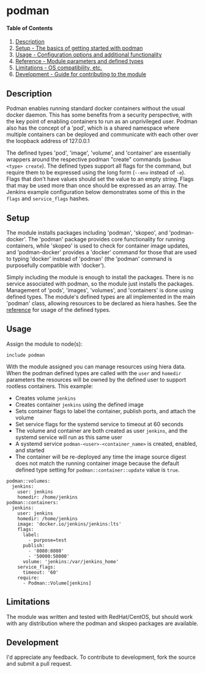 # podman

#### Table of Contents

1. [Description](#description)
2. [Setup - The basics of getting started with podman](#setup)
3. [Usage - Configuration options and additional functionality](#usage)
4. [Reference - Module parameters and defined types](REFERENCE.md)
5. [Limitations - OS compatibility, etc.](#limitations)
6. [Development - Guide for contributing to the module](#development)

## Description

Podman enables running standard docker containers without the usual docker daemon.  This has some benefits from a security
perspective, with the key point of enabling containers to run as an unprivileged user.  Podman also has the concept of a 'pod',
which is a shared namespace where multiple containers can be deployed and communicate with each other over the loopback
address of 127.0.0.1

The defined types 'pod', 'image', 'volume', and 'container' are essentially wrappers around the respective podman "create"
commands (`podman <type> create`).  The defined types support all flags for the command, but require them to be expressed
using the long form (`--env` instead of `-e`).  Flags that don't have values should set the value to an empty string.  Flags
that may be used more than once should be expressed as an array.  The Jenkins example configuration below demonstrates some
of this in the `flags` and `service_flags` hashes.

## Setup

The module installs packages including 'podman', 'skopeo', and 'podman-docker'.  The 'podman' package provides core functionality
for running containers, while 'skopeo' is used to check for container image updates, and 'podman-docker' provides a 'docker'
command for those that are used to typing 'docker' instead of 'podman' (the 'podman' command is purposefully compatible with 'docker').

Simply including the module is enough to install the packages.  There is no service associated with podman, so the module just
installs the packages.  Management of 'pods', 'images', 'volumes', and 'containers' is done using defined types.  The module's
defined types are all implemented in the main 'podman' class, allowing resources to be declared as hiera hashes.  See the
[reference](REFERENCE.md) for usage of the defined types.

## Usage

Assign the module to node(s):
```
include podman
```
With the module assigned you can manage resources using hiera data.  When the podman defined types are called with the `user`
and `homedir` parameters the resources will be owned by the defined user to support rootless containers.
This example:
* Creates volume `jenkins`
* Creates container `jenkins` using the defined image
* Sets container flags to label the container, publish ports, and attach the volume
* Set service flags for the systemd service to timeout at 60 seconds
* The volume and container are both created as user `jenkins`, and the systemd service will run as this same user
* A systemd service `podman-<user>-<container_name>` is created, enabled, and started
* The container will be re-deployed any time the image source digest does not match the running container image
because the default defined type setting for `podman::container::update` value is `true`.
```
podman::volumes:
  jenkins:
    user: jenkins
    homedir: /home/jenkins
podman::containers:
  jenkins:
    user: jenkins
    homedir: /home/jenkins
    image: 'docker.io/jenkins/jenkins:lts'
    flags:
      label:
        - purpose=test
      publish:
        - '8080:8080'
        - '50000:50000'
      volume: 'jenkins:/var/jenkins_home'
    service_flags:
      timeout: '60'
    require:
      - Podman::Volume[jenkins]
```

## Limitations

The module was written and tested with RedHat/CentOS, but should work with any distribution where the podman and skopeo
packages are available.

## Development

I'd appreciate any feedback.  To contribute to development, fork the source and submit a pull request.

